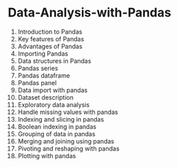 # Data-Analysis-with-Pandas


1.	Introduction to Pandas
2.	Key features of Pandas
3.	Advantages of Pandas
4.	Importing Pandas
5.	Data structures in Pandas
6.	Pandas series
7.	Pandas dataframe
8.	Pandas panel
9.	Data import with pandas
10.	Dataset description
11.	Exploratory data analysis
12.	Handle missing values with pandas
13.	Indexing and slicing in pandas
14.	Boolean indexing in pandas
15.	Grouping of data in pandas
16.	Merging and joining using pandas
17.	Pivoting and reshaping with pandas
18.	Plotting with pandas
